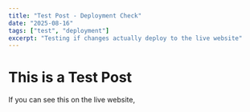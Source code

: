 ```yaml
---
title: "Test Post - Deployment Check"
date: "2025-08-16"
tags: ["test", "deployment"]
excerpt: "Testing if changes actually deploy to the live website"
---
```


# This is a Test Post

If you can see this on the live website,